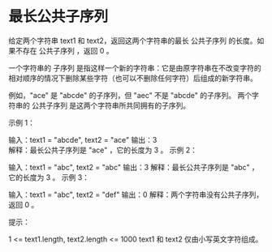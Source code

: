 # 最长公共子序列

给定两个字符串 text1 和 text2，返回这两个字符串的最长 公共子序列 的长度。如果不存在 公共子序列 ，返回 0 。

一个字符串的 子序列 是指这样一个新的字符串：它是由原字符串在不改变字符的相对顺序的情况下删除某些字符（也可以不删除任何字符）后组成的新字符串。

例如，"ace" 是 "abcde" 的子序列，但 "aec" 不是 "abcde" 的子序列。
两个字符串的 公共子序列 是这两个字符串所共同拥有的子序列。

示例 1：

输入：text1 = "abcde", text2 = "ace"
输出：3  
解释：最长公共子序列是 "ace" ，它的长度为 3 。
示例 2：

输入：text1 = "abc", text2 = "abc"
输出：3
解释：最长公共子序列是 "abc" ，它的长度为 3 。
示例 3：

输入：text1 = "abc", text2 = "def"
输出：0
解释：两个字符串没有公共子序列，返回 0 。

提示：

1 <= text1.length, text2.length <= 1000
text1 和 text2 仅由小写英文字符组成。
